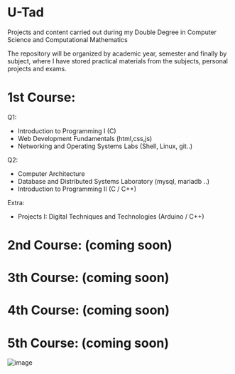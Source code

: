 # U-Tad 

Projects and content carried out during my Double Degree in Computer Science and Computational Mathematics 

The repository will be organized by academic year, semester and finally by subject, where I have stored practical materials from the subjects, personal projects and exams. 
# 1st Course: 
Q1: 
- Introduction to Programming I	(C)
- Web Development Fundamentals (html,css,js)
- Networking and Operating Systems Labs (Shell, Linux, git..)

Q2: 
- Computer Architecture
- Database and Distributed Systems Laboratory (mysql, mariadb ..)
- Introduction to Programming II (C / C++)

Extra: 
- Projects I: Digital Techniques and Technologies (Arduino / C++)


# 2nd Course: (coming soon)
# 3th Course: (coming soon)
# 4th Course: (coming soon)
# 5th Course: (coming soon)

![image](https://github.com/ismaelucky342/U-Tad/assets/153450550/62bc16fd-1d63-401e-962d-b090cad59bdc)











